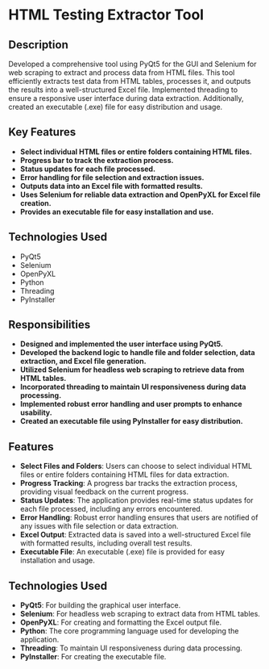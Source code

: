 # HTML Testing Extractor Tool

## Description
Developed a comprehensive tool using PyQt5 for the GUI and Selenium for web scraping to extract and process data from HTML files. This tool efficiently extracts test data from HTML tables, processes it, and outputs the results into a well-structured Excel file. Implemented threading to ensure a responsive user interface during data extraction. Additionally, created an executable (.exe) file for easy distribution and usage.

## Key Features
- **Select individual HTML files or entire folders containing HTML files.**
- **Progress bar to track the extraction process.**
- **Status updates for each file processed.**
- **Error handling for file selection and extraction issues.**
- **Outputs data into an Excel file with formatted results.**
- **Uses Selenium for reliable data extraction and OpenPyXL for Excel file creation.**
- **Provides an executable file for easy installation and use.**

## Technologies Used
- PyQt5
- Selenium
- OpenPyXL
- Python
- Threading
- PyInstaller

## Responsibilities
- **Designed and implemented the user interface using PyQt5.**
- **Developed the backend logic to handle file and folder selection, data extraction, and Excel file generation.**
- **Utilized Selenium for headless web scraping to retrieve data from HTML tables.**
- **Incorporated threading to maintain UI responsiveness during data processing.**
- **Implemented robust error handling and user prompts to enhance usability.**
- **Created an executable file using PyInstaller for easy distribution.**

## Features

- **Select Files and Folders**: Users can choose to select individual HTML files or entire folders containing HTML files for data extraction.
- **Progress Tracking**: A progress bar tracks the extraction process, providing visual feedback on the current progress.
- **Status Updates**: The application provides real-time status updates for each file processed, including any errors encountered.
- **Error Handling**: Robust error handling ensures that users are notified of any issues with file selection or data extraction.
- **Excel Output**: Extracted data is saved into a well-structured Excel file with formatted results, including overall test results.
- **Executable File**: An executable (.exe) file is provided for easy installation and usage.

## Technologies Used

- **PyQt5**: For building the graphical user interface.
- **Selenium**: For headless web scraping to extract data from HTML tables.
- **OpenPyXL**: For creating and formatting the Excel output file.
- **Python**: The core programming language used for developing the application.
- **Threading**: To maintain UI responsiveness during data processing.
- **PyInstaller**: For creating the executable file.
